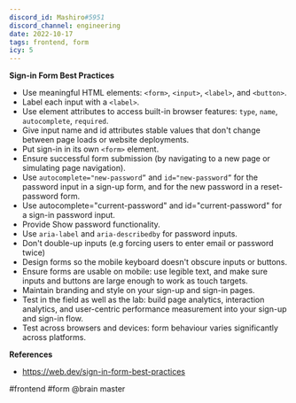 ```yaml
---
discord_id: Mashiro#5951
discord_channel: engineering
date: 2022-10-17
tags: frontend, form
icy: 5
---
```


**Sign-in Form Best Practices**

- Use meaningful HTML elements: `<form>`, `<input>`, `<label>`, and `<button>`.
- Label each input with a `<label>`.
- Use element attributes to access built-in browser features: `type`, `name`, `autocomplete`, `required`.
- Give input name and id attributes stable values that don't change between page loads or website deployments.
- Put sign-in in its own `<form>` element.
- Ensure successful form submission (by navigating to a new page or simulating page navigation).
- Use `autocomplete="new-password”` and `id="new-password”` for the password input in a sign-up form, and for the new password in a reset-password form.
- Use autocomplete="current-password" and id="current-password" for a sign-in password input.
- Provide Show password functionality.
- Use `aria-label` and `aria-describedby` for password inputs.
- Don't double-up inputs (e.g forcing users to enter email or password twice)
- Design forms so the mobile keyboard doesn't obscure inputs or buttons.
- Ensure forms are usable on mobile: use legible text, and make sure inputs and buttons are large enough to work as touch targets.
- Maintain branding and style on your sign-up and sign-in pages.
- Test in the field as well as the lab: build page analytics, interaction analytics, and user-centric performance measurement into your sign-up and sign-in flow.
- Test across browsers and devices: form behaviour varies significantly across platforms.

**References**
- https://web.dev/sign-in-form-best-practices

#frontend #form
@brain master